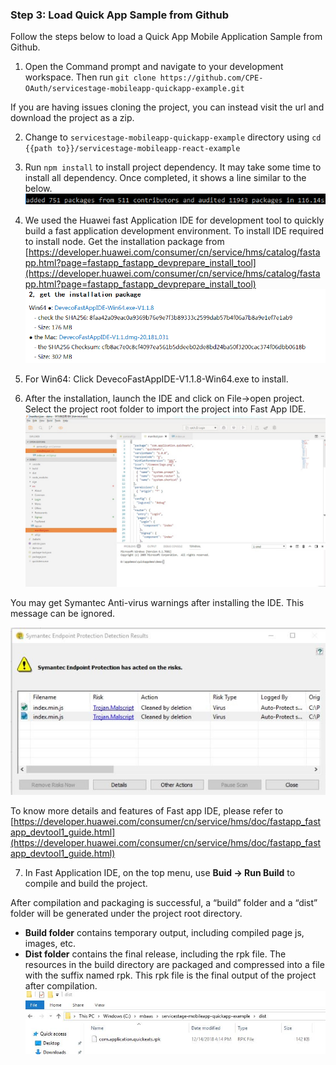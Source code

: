 ### Step 3:  Load Quick App Sample from Github

Follow the steps below to load a Quick App Mobile Application Sample from Github.

1.	Open the Command prompt and navigate to your development workspace. Then run `git clone https://github.com/CPE-OAuth/servicestage-mobileapp-quickapp-example.git`  

   If you are having issues cloning the project, you can instead visit the url and download the project as a zip.

2.	Change to `servicestage-mobileapp-quickapp-example` directory using `cd {{path to}}/servicestage-mobileapp-react-example`

3.	Run `npm install` to install project dependency.  It may take some time to install all dependency.  Once completed, it shows a line similar to the below.  
![s3a.png](./imgs/s3a.png)  


4.	We used the Huawei fast Application IDE for development tool to quickly build a fast application development environment. To install IDE required to install node. Get the installation package from [https://developer.huawei.com/consumer/cn/service/hms/catalog/fastapp.html?page=fastapp_fastapp_devprepare_install_tool](https://developer.huawei.com/consumer/cn/service/hms/catalog/fastapp.html?page=fastapp_fastapp_devprepare_install_tool) 
![s3b.png](./imgs/s3b.png)

5.	For Win64: Click DevecoFastAppIDE-V1.1.8-Win64.exe to install.

6.	After the installation, launch the IDE and click on File->open project. Select the project root folder to import the project into Fast App IDE.
![s3c.jpg](./imgs/s3c.jpg)

   You may get Symantec Anti-virus warnings after installing the IDE. This message can be ignored.
   
   ![s3d.jpg](./imgs/s3d.jpg)
 
   To know more details and features of Fast app IDE, please refer to [https://developer.huawei.com/consumer/cn/service/hms/doc/fastapp_fastapp_devtool1_guide.html](https://developer.huawei.com/consumer/cn/service/hms/doc/fastapp_fastapp_devtool1_guide.html)
   
7. In Fast Application IDE, on the top menu, use **Buid -> Run Build** to compile and build the project.

After compilation and packaging is successful,  a “build” folder and a “dist” folder will be generated under the project root directory.
*	**Build folder** contains temporary output, including compiled page js, images, etc.
*	**Dist folder** contains the final release, including the rpk file. The resources in the build directory are packaged and compressed into a file with the suffix named rpk. This rpk file is the final output of the project after compilation.  
![s3f.JPG](./imgs/s3f.JPG)
